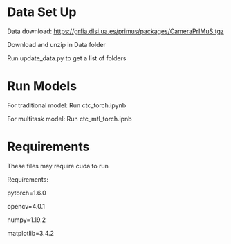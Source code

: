 # Data Set Up
Data download: https://grfia.dlsi.ua.es/primus/packages/CameraPrIMuS.tgz

Download and unzip in Data folder

Run update_data.py to get a list of folders

# Run Models
For traditional model: Run ctc_torch.ipynb

For multitask model: Run ctc_mtl_torch.ipnb

# Requirements
These files may require cuda to run

Requirements:

pytorch=1.6.0

opencv=4.0.1

numpy=1.19.2

matplotlib=3.4.2
